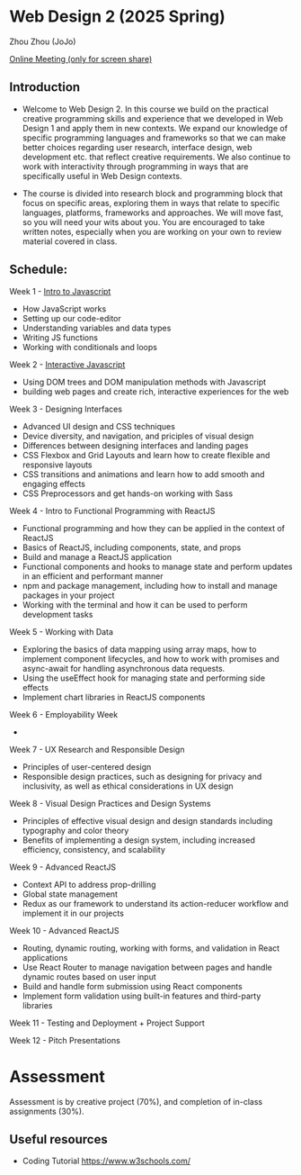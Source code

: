 # Web Design 2 (2025 Spring)

Zhou Zhou (JoJo)

[Online Meeting (only for screen share)](https://teams.microsoft.com/l/meetup-join/19%3ameeting_YjU0MWRhNWYtOTcxNS00YzNmLWE2OTUtNGFjNmNkYmRmOGU2%40thread.v2/0?context=%7b%22Tid%22%3a%225fe65063-5c37-47fb-b4cc-e42659e607ed%22%2c%22Oid%22%3a%22d392e667-97be-44d6-adc8-4f0c9b500ca6%22%7d)


## Introduction

- Welcome to Web Design 2. In this course we build on the practical creative programming skills and experience that we developed in Web Design 1 and apply them in new contexts. We expand our knowledge of specific programming languages and frameworks so that we can make better choices regarding user research, interface design, web development etc. that reflect creative requirements. We also continue to work with interactivity through programming in ways that are specifically useful in Web Design contexts.

- The course is divided into research block and programming block that focus on specific areas, exploring them in ways that relate to specific languages, platforms, frameworks and approaches. We will move fast, so you will need your wits about you. You are encouraged to take written notes, especially when you are working on your own to review material covered in class.


## Schedule:

Week 1 - [Intro to Javascript](https://github.com/ZhouProject/UoR-Web-Design-2/blob/466b6032a153d6c84d6de9c04d8ec22777c36c36/week_1.pdf)

- How JavaScript works
- Setting up our code-editor
- Understanding variables and data types
- Writing JS functions
- Working with conditionals and loops

Week 2 - [Interactive Javascript](https://github.com/ZhouProject/UoR-Web-Design-2/blob/80f136233882f4f122887ab79992e851e936a387/week_2.pdf)

- Using DOM trees and DOM manipulation methods with Javascript
- building web pages and create rich, interactive experiences for the web

Week 3 - Designing Interfaces

- Advanced UI design and CSS techniques
- Device diversity, and navigation, and priciples of visual design
- Differences between designing interfaces and landing pages
- CSS Flexbox and Grid Layouts and learn how to create flexible and responsive layouts
- CSS transitions and animations and learn how to add smooth and engaging effects
- CSS Preprocessors and get hands-on working with Sass

Week 4 - Intro to Functional Programming with ReactJS

- Functional programming and how they can be applied in the context of ReactJS
- Basics of ReactJS, including components, state, and props
- Build and manage a ReactJS application
- Functional components and hooks to manage state and perform updates in an efficient and performant manner
- npm and package management, including how to install and manage packages in your project
- Working with the terminal and how it can be used to perform development tasks

Week 5 - Working with Data

- Exploring the basics of data mapping using array maps, how to implement component lifecycles, and how to work with promises and async-await for handling asynchronous data requests.
- Using the useEffect hook for managing state and performing side effects
- Implement chart libraries in ReactJS components

Week 6 - Employability Week

- 

Week 7 - UX Research and Responsible Design

- Principles of user-centered design
- Responsible design practices, such as designing for privacy and inclusivity, as well as ethical considerations in UX design

Week 8 - Visual Design Practices and Design Systems

- Principles of effective visual design and design standards including typography and color theory
- Benefits of implementing a design system, including increased efficiency, consistency, and scalability

Week 9 - Advanced ReactJS

- Context API to address prop-drilling
- Global state management
- Redux as our framework to understand its action-reducer workflow and implement it in our projects

Week 10 - Advanced ReactJS

- Routing, dynamic routing, working with forms, and validation in React applications
- Use React Router to manage navigation between pages and handle dynamic routes based on user input
- Build and handle form submission using React components
- Implement form validation using built-in features and third-party libraries

Week 11 - Testing and Deployment + Project Support

Week 12 - Pitch Presentations




# Assessment
Assessment is by creative project (70%), and completion of in-class assignments (30%).

## Useful resources

- Coding Tutorial
https://www.w3schools.com/



